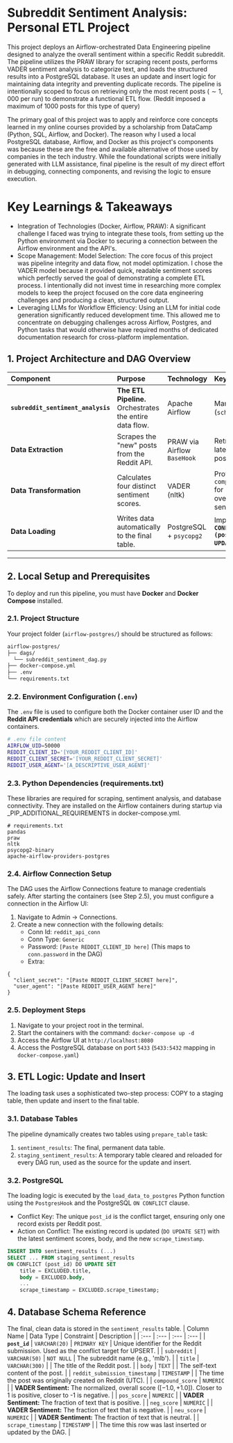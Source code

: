 # Subreddit Sentiment Analysis: Personal ETL Project

This project deploys an Airflow-orchestrated Data Engineering pipeline designed to analyze the overall sentiment within a specific Reddit subreddit. The pipeline utilizes the PRAW library for scraping recent posts, performs VADER sentiment analysis to categorize text, and loads the structured results into a PostgreSQL database. It uses an update and insert logic for maintaining data integrity and preventing duplicate records. The pipeline is intentionally scoped to focus on retrieving only the most recent posts ($\sim 1,000$ per run) to demonstrate a functional ETL flow. (Reddit imposed a maximum of 1000 posts for this type of query)

The primary goal of this project was to apply and reinforce core concepts learned in my online courses provided by a scholarship from DataCamp (Python, SQL, Airflow, and Docker). The reason why I used a local PostgreSQL database, Airflow, and Docker as this project's components was because these are the free and available alternative of those used by companies in the tech industry. While the foundational scripts were initially generated with LLM assistance, final pipeline is the result of my direct effort in debugging, connecting components, and revising the logic to ensure execution.

# Key Learnings & Takeaways

* Integration of Technologies (Docker, Airflow, PRAW): A significant challenge I faced was trying to integrate these tools, from setting up the Python environment via Docker to securing a connection between the Airflow environment and the API's.
* Scope Management: Model Selection: The core focus of this project was pipeline integrity and data flow, not model optimization. I chose the VADER model because it provided quick, readable sentiment scores which perfectly served the goal of demonstrating a complete ETL process. I intentionally did not invest time in researching more complex models to keep the project focused on the core data engineering challenges and producing a clean, structured output.
* Leveraging LLMs for Workflow Efficiency: Using an LLM for initial code generation significantly reduced development time. This allowed me to concentrate on debugging challenges across Airflow, Postgres, and Python tasks that would otherwise have required months of dedicated documentation research for cross-platform implementation.

## 1. Project Architecture and DAG Overview 

| Component | Purpose | Technology | Key Feature |
| :--- | :--- | :--- | :--- |
| **`subreddit_sentiment_analysis`** | **The ETL Pipeline.** Orchestrates the entire data flow. | Apache Airflow | Manual Trigger (`schedule=None`) |
| **Data Extraction** | Scrapes the "new" posts from the Reddit API. | PRAW via Airflow `BaseHook` | Retrieves the latest 1000 posts |
| **Data Transformation** | Calculates four distinct sentiment scores. | VADER (nltk) | Provides `compound_score` for normalized overall sentiment. |
| **Data Loading** | Writes data automatically to the final table. | PostgreSQL + `psycopg2` | Implements **`ON CONFLICT (post_id) DO UPDATE`**. |

---

## 2. Local Setup and Prerequisites 

To deploy and run this pipeline, you must have **Docker** and **Docker Compose** installed.

### 2.1. Project Structure

Your project folder (`airflow-postgres/`) should be structured as follows:
```bash
airflow-postgres/
├── dags/
  └── subreddit_sentiment_dag.py
├── docker-compose.yml
├── .env
└── requirements.txt
```

### 2.2. Environment Configuration (`.env`)

The `.env` file is used to configure both the Docker container user ID and the **Reddit API credentials** which are securely injected into the Airflow containers.

```bash
# .env file content
AIRFLOW_UID=50000
REDDIT_CLIENT_ID='[YOUR_REDDIT_CLIENT_ID]'
REDDIT_CLIENT_SECRET='[YOUR_REDDIT_CLIENT_SECRET]'
REDDIT_USER_AGENT='[A_DESCRIPTIVE_USER_AGENT]'
```

### 2.3. Python Dependencies (requirements.txt)
These libraries are required for scraping, sentiment analysis, and database connectivity. They are installed on the Airflow containers during startup via _PIP_ADDITIONAL_REQUIREMENTS in docker-compose.yml.

```Plaintext
# requirements.txt
pandas
praw
nltk
psycopg2-binary
apache-airflow-providers-postgres
```

### 2.4. Airflow Connection Setup
The DAG uses the Airflow Connections feature to manage credentials safely. After starting the containers (see Step 2.5), you must configure a connection in the Airflow UI:

1. Navigate to Admin -> Connections.
2. Create a new connection with the following details:
   * Conn Id: `reddit_api_conn`
   * Conn Type: `Generic`
   * Password: `[Paste REDDIT_CLIENT_ID here]` (This maps to `conn.password` in the DAG)
   * Extra:
```
{
  "client_secret": "[Paste REDDIT_CLIENT_SECRET here]",
  "user_agent": "[Paste REDDIT_USER_AGENT here]"
}
```

### 2.5. Deployment Steps
1. Navigate to your project root in the terminal.
2. Start the containers with the command: `docker-compose up -d`
3. Access the Airflow UI at `http://localhost:8080`
4. Access the PostgreSQL database on port `5433` (`5433:5432` mapping in `docker-compose.yaml`)

## 3. ETL Logic: Update and Insert
The loading task uses a sophisticated two-step process: COPY to a staging table, then update and insert to the final table.

### 3.1. Database Tables
The pipeline dynamically creates two tables using `prepare_table` task:
1. `sentiment_results`: The final, permanent data table.
2. `staging_sentiment_results`: A temporary table cleared and reloaded for every DAG run, used as the source for the update and insert.

### 3.2. PostgreSQL
The loading logic is executed by the `load_data_to_postgres` Python function using the `PostgresHook` and the PostgreSQL `ON CONFLICT` clause.
* Conflict Key: The unique `post_id` is the conflict target, ensuring only one record exists per Reddit post.
* Action on Conflict: The existing record is updated (`DO UPDATE SET`) with the latest sentiment scores, body, and the new `scrape_timestamp`.
```SQL
INSERT INTO sentiment_results (...)
SELECT ... FROM staging_sentiment_results
ON CONFLICT (post_id) DO UPDATE SET
    title = EXCLUDED.title,
    body = EXCLUDED.body,
    ...
    scrape_timestamp = EXCLUDED.scrape_timestamp;
```

## 4. Database Schema Reference
The final, clean data is stored in the `sentiment_results` table.
| Column Name | Data Type | Constraint | Description |
| :--- | :--- | :--- | :--- |
| **`post_id`** | `VARCHAR(20)` | `PRIMARY KEY` | Unique identifier for the Reddit submission. Used as the conflict target for UPSERT. |
| `subreddit` | `VARCHAR(50)` | `NOT NULL` | The subreddit name (e.g., 'mlb'). |
| `title` | `VARCHAR(300)` | | The title of the Reddit post. |
| `body` | `TEXT` | | The self-text content of the post. |
| `reddit_submission_timestamp` | `TIMESTAMP` | | The time the post was originally created on Reddit (UTC). |
| `compound_score` | `NUMERIC` | | **VADER Sentiment:** The normalized, overall score ($[-1.0, +1.0]$). Closer to 1 is positive, closer to -1 is negative. |
| `pos_score` | `NUMERIC` | | **VADER Sentiment:** The fraction of text that is positive. |
| `neg_score` | `NUMERIC` | | **VADER Sentiment:** The fraction of text that is negative. |
| `neu_score` | `NUMERIC` | | **VADER Sentiment:** The fraction of text that is neutral. |
| `scrape_timestamp` | `TIMESTAMP` | | The time this row was last inserted or updated by the DAG. |
